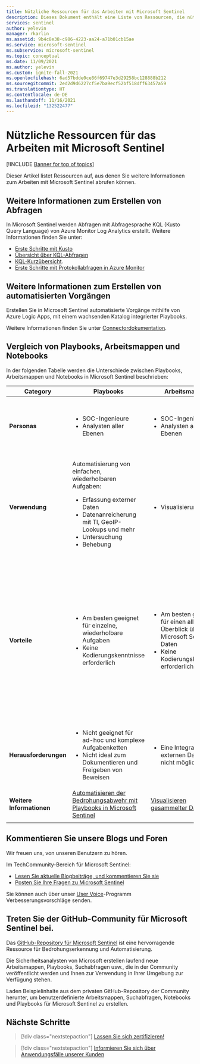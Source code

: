 ```yaml
---
title: Nützliche Ressourcen für das Arbeiten mit Microsoft Sentinel
description: Dieses Dokument enthält eine Liste von Ressourcen, die nützlich sind, wenn mit Microsoft Sentinel gearbeitet wird.
services: sentinel
author: yelevin
manager: rkarlin
ms.assetid: 9b4c8e38-c986-4223-aa24-a71b01cb15ae
ms.service: microsoft-sentinel
ms.subservice: microsoft-sentinel
ms.topic: conceptual
ms.date: 11/09/2021
ms.author: yelevin
ms.custom: ignite-fall-2021
ms.openlocfilehash: 6ad57bdde0ce86f69747e3d29258bc128888b212
ms.sourcegitcommit: 2ed2d9d6227cf5e7ba9ecf52bf518dff63457a59
ms.translationtype: HT
ms.contentlocale: de-DE
ms.lasthandoff: 11/16/2021
ms.locfileid: "132522477"
---
```

# <a name="useful-resources-for-working-with-microsoft-sentinel"></a>Nützliche Ressourcen für das Arbeiten mit Microsoft Sentinel

[!INCLUDE [Banner for top of topics](./includes/banner.md)]

Dieser Artikel listet Ressourcen auf, aus denen Sie weitere Informationen zum Arbeiten mit Microsoft Sentinel abrufen können.

## <a name="learn-more-about-creating-queries"></a>Weitere Informationen zum Erstellen von Abfragen

In Microsoft Sentinel werden Abfragen mit Abfragesprache KQL (Kusto Query Language) von Azure Monitor Log Analytics erstellt. Weitere Informationen finden Sie unter:

- [Erste Schritte mit Kusto](/azure/data-explorer/kusto/concepts/)
- [Übersicht über KQL-Abfragen](/azure/data-explorer/kusto/query/)
- [KQL-Kurzübersicht](/azure/data-explorer/kql-quick-reference).
- [Erste Schritte mit Protokollabfragen in Azure Monitor](../azure-monitor/logs/get-started-queries.md)

## <a name="learn-more-about-creating-automation"></a>Weitere Informationen zum Erstellen von automatisierten Vorgängen

Erstellen Sie in Microsoft Sentinel automatisierte Vorgänge mithilfe von Azure Logic Apps, mit einem wachsenden Katalog integrierter Playbooks. 

Weitere Informationen finden Sie unter [Connectordokumentation](/connectors/).

## <a name="compare-playbooks-workbooks-and-notebooks"></a>Vergleich von Playbooks, Arbeitsmappen und Notebooks

In der folgenden Tabelle werden die Unterschiede zwischen Playbooks, Arbeitsmappen und Notebooks in Microsoft Sentinel beschrieben:

| Category |Playbooks  |Arbeitsmappen  |Notebooks  |
|---------|---------|---------|---------|
|**Personas**     |   <ul><li>SOC-Ingenieure</li><li>Analysten aller Ebenen</li></ul>      | <ul><li> SOC-Ingenieure</li><li>Analysten aller Ebenen</li></ul>       | <ul><li>Bedrohungssucher und Ebene-2/Ebene-3-Analysten</li><li>Zwischenfallermittler</li><li>Datenanalysten</li><li>Sicherheitsforscher</li></ul>       |
|**Verwendung**     | Automatisierung von einfachen, wiederholbaren Aufgaben:<ul><li>Erfassung externer Daten </li><li>Datenanreicherung mit Tl, GeoIP-Lookups und mehr </li><li> Untersuchung </li><li>Behebung </li></ul>       | <ul><li>Visualisierung</li></ul>        |   <ul><li>Abfrage von Microsoft Sentinel- und externen Daten </li><li>Datenanreicherung mit Tl, GeoIP-Lookups und Whois-Lookups und mehr </li><li> Untersuchung </li><li> Visualisierung </li><li> Suche </li><li>Maschinelles Lernen und Big-Data-Analyse </li></ul>      |
|**Vorteile**     |<ul><li> Am besten geeignet für einzelne, wiederholbare Aufgaben </li><li>Keine Kodierungskenntnisse erforderlich  </li></ul>      |<ul><li>Am besten geeignet für einen allgemeinen Überblick über Microsoft Sentinel-Daten </li><li>Keine Kodierungskenntnisse erforderlich</li></ul>       | <ul><li>Am besten für komplexe Ketten von wiederholbaren Aufgaben </li><li>Ad-hoc, mehr prozedurale Kontrolle</li><li>Leichteres Pivotieren mit interaktiven Funktionen </li><li>Umfangreiche Python-Bibliotheken für die Datenmanipulation und -visualisierung </li><li>Maschinelles Lernen und benutzerdefinierte Analysen </li><li>Einfaches Dokumentieren und Freigeben von Analysebeweisen </li></ul>       |
|**Herausforderungen**     | <ul><li>Nicht geeignet für ad-hoc und komplexe Aufgabenketten </li><li>Nicht ideal zum Dokumentieren und Freigeben von Beweisen</li></ul>        |   <ul><li>Eine Integration mit externen Daten ist nicht möglich </li></ul>     |    <ul><li> Hohe Lernkurve und erfordert Programmierkenntnisse </li></ul>   |
|  **Weitere Informationen**   | [Automatisieren der Bedrohungsabwehr mit Playbooks in Microsoft Sentinel](automate-responses-with-playbooks.md)        | [Visualisieren gesammelter Daten](get-visibility.md)        | [Aufspüren von Sicherheitsrisiken mit Jupyter Notebooks](notebooks.md)        |
|     |         |         |         |

## <a name="comment-on-our-blogs-and-forums"></a>Kommentieren Sie unsere Blogs und Foren

Wir freuen uns, von unseren Benutzern zu hören.

Im TechCommunity-Bereich für Microsoft Sentinel:

- [Lesen Sie aktuelle Blogbeiträge, und kommentieren Sie sie](https://techcommunity.microsoft.com/t5/Azure-Sentinel/bg-p/AzureSentinelBlog)
- [Posten Sie Ihre Fragen zu Microsoft Sentinel](https://techcommunity.microsoft.com/t5/Azure-Sentinel/bd-p/AzureSentinel)

Sie können auch über unser [User Voice](https://feedback.azure.com/d365community/forum/37638d17-0625-ec11-b6e6-000d3a4f07b8)-Programm Verbesserungsvorschläge senden.

## <a name="join-the-microsoft-sentinel-github-community"></a>Treten Sie der GitHub-Community für Microsoft Sentinel bei.

Das [GitHub-Repository für Microsoft Sentinel](https://github.com/Azure/Azure-Sentinel) ist eine hervorragende Ressource für Bedrohungserkennung und Automatisierung. 

Die Sicherheitsanalysten von Microsoft erstellen laufend neue Arbeitsmappen, Playbooks, Suchabfragen usw., die in der Community veröffentlicht werden und Ihnen zur Verwendung in Ihrer Umgebung zur Verfügung stehen. 

Laden Beispielinhalte aus dem privaten GitHub-Repository der Community herunter, um benutzerdefinierte Arbeitsmappen, Suchabfragen, Notebooks und Playbooks für Microsoft Sentinel zu erstellen.

## <a name="next-steps"></a>Nächste Schritte

> [!div class="nextstepaction"]
> [Lassen Sie sich zertifizieren!](/learn/paths/security-ops-sentinel/)

> [!div class="nextstepaction"]
> [Informieren Sie sich über Anwendungsfälle unserer Kunden](https://customers.microsoft.com/en-us/search?sq=%22Azure%20Sentinel%20%22&ff=&p=0&so=story_publish_date%20desc)
